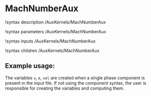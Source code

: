 # MachNumberAux

!syntax description /AuxKernels/MachNumberAux

!syntax parameters /AuxKernels/MachNumberAux

!syntax inputs /AuxKernels/MachNumberAux

!syntax children /AuxKernels/MachNumberAux

## Example usage:

<!-- !listing test/tests/auxkernels/mach_number/1phase.i id=1phase start=AuxKernels end=Components caption=Single phase example -->

The variables `v`, `e`, `vel` are created when a single phase component is present in the
input file. If not using the component syntax, the user is responsible for creating the variables
and computing them.

